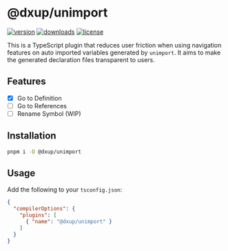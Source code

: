 # @dxup/unimport

[![version](https://img.shields.io/npm/v/@dxup/unimport?color=007EC7&label=npm)](https://www.npmjs.com/package/@dxup/unimport)
[![downloads](https://img.shields.io/npm/dm/@dxup/unimport?color=007EC7&label=downloads)](https://www.npmjs.com/package/@dxup/unimport)
[![license](https://img.shields.io/npm/l/@dxup/unimport?color=007EC7&label=license)](/LICENSE)

This is a TypeScript plugin that reduces user friction when using navigation features on auto imported variables generated by `unimport`. It aims to make the generated declaration files transparent to users.

## Features

- [x] Go to Definition
- [ ] Go to References
- [ ] Rename Symbol (WIP)

## Installation

```bash
pnpm i -D @dxup/unimport
```

## Usage

Add the following to your `tsconfig.json`:

```json
{
  "compilerOptions": {
    "plugins": [
      { "name": "@dxup/unimport" }
    ]
  }
}
```
